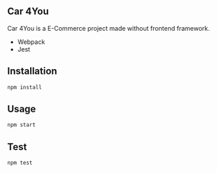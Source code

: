 ## Car 4You

Car 4You is a E-Commerce project made without frontend framework.

- Webpack
- Jest

## Installation

```bash
npm install
```

## Usage
```bash
npm start
```

## Test
```bash
npm test
```

